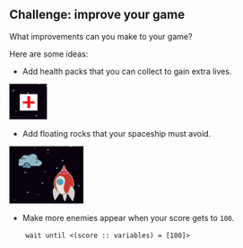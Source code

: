 ## Challenge: improve your game

What improvements can you make to your game?

Here are some ideas:

+ Add health packs that you can collect to gain extra lives.

![skärmdump](images/invaders-aid.png)

+ Add floating rocks that your spaceship must avoid.

![skärmdump](images/invaders-rocks.png)

+ Make more enemies appear when your score gets to `100`.

```blocks3
    wait until <(score :: variables) = [100]>
```